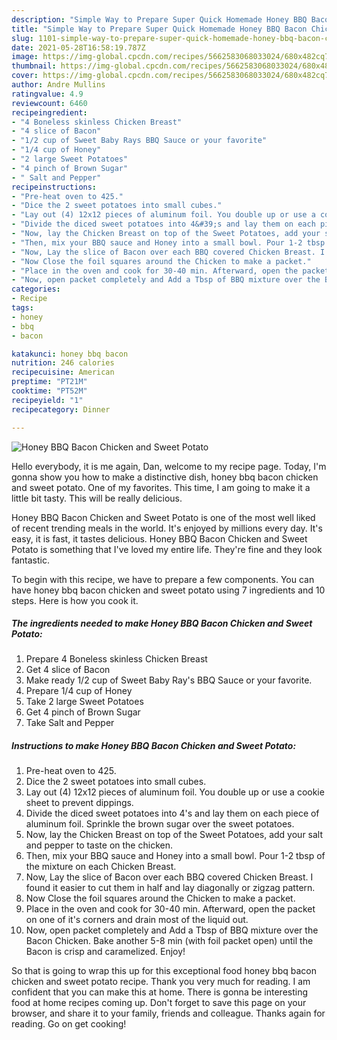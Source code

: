 ```yaml
---
description: "Simple Way to Prepare Super Quick Homemade Honey BBQ Bacon Chicken and Sweet Potato"
title: "Simple Way to Prepare Super Quick Homemade Honey BBQ Bacon Chicken and Sweet Potato"
slug: 1101-simple-way-to-prepare-super-quick-homemade-honey-bbq-bacon-chicken-and-sweet-potato
date: 2021-05-28T16:58:19.787Z
image: https://img-global.cpcdn.com/recipes/5662583068033024/680x482cq70/honey-bbq-bacon-chicken-and-sweet-potato-recipe-main-photo.jpg
thumbnail: https://img-global.cpcdn.com/recipes/5662583068033024/680x482cq70/honey-bbq-bacon-chicken-and-sweet-potato-recipe-main-photo.jpg
cover: https://img-global.cpcdn.com/recipes/5662583068033024/680x482cq70/honey-bbq-bacon-chicken-and-sweet-potato-recipe-main-photo.jpg
author: Andre Mullins
ratingvalue: 4.9
reviewcount: 6460
recipeingredient:
- "4 Boneless skinless Chicken Breast"
- "4 slice of Bacon"
- "1/2 cup of Sweet Baby Rays BBQ Sauce or your favorite"
- "1/4 cup of Honey"
- "2 large Sweet Potatoes"
- "4 pinch of Brown Sugar"
- " Salt and Pepper"
recipeinstructions:
- "Pre-heat oven to 425."
- "Dice the 2 sweet potatoes into small cubes."
- "Lay out (4) 12x12 pieces of aluminum foil. You double up or use a cookie sheet to prevent dippings."
- "Divide the diced sweet potatoes into 4&#39;s and lay them on each piece of aluminum foil. Sprinkle the brown sugar over the sweet potatoes."
- "Now, lay the Chicken Breast on top of the Sweet Potatoes, add your salt and pepper to taste on the chicken."
- "Then, mix your BBQ sauce and Honey into a small bowl. Pour 1-2 tbsp of the mixture on each Chicken Breast."
- "Now, Lay the slice of Bacon over each BBQ covered Chicken Breast. I found it easier to cut them in half and lay diagonally or zigzag pattern."
- "Now Close the foil squares around the Chicken to make a packet."
- "Place in the oven and cook for 30-40 min. Afterward, open the packet on one of it&#39;s corners and drain most of the liquid out."
- "Now, open packet completely and Add a Tbsp of BBQ mixture over the Bacon Chicken. Bake another 5-8 min (with foil packet open) until the  Bacon is crisp and caramelized. Enjoy!"
categories:
- Recipe
tags:
- honey
- bbq
- bacon

katakunci: honey bbq bacon 
nutrition: 246 calories
recipecuisine: American
preptime: "PT21M"
cooktime: "PT52M"
recipeyield: "1"
recipecategory: Dinner

---
```



![Honey BBQ Bacon Chicken and Sweet Potato](https://img-global.cpcdn.com/recipes/5662583068033024/680x482cq70/honey-bbq-bacon-chicken-and-sweet-potato-recipe-main-photo.jpg)

Hello everybody, it is me again, Dan, welcome to my recipe page. Today, I'm gonna show you how to make a distinctive dish, honey bbq bacon chicken and sweet potato. One of my favorites. This time, I am going to make it a little bit tasty. This will be really delicious.

Honey BBQ Bacon Chicken and Sweet Potato is one of the most well liked of recent trending meals in the world. It's enjoyed by millions every day. It's easy, it is fast, it tastes delicious. Honey BBQ Bacon Chicken and Sweet Potato is something that I've loved my entire life. They're fine and they look fantastic.




To begin with this recipe, we have to prepare a few components. You can have honey bbq bacon chicken and sweet potato using 7 ingredients and 10 steps. Here is how you cook it.

<!--inarticleads1-->

##### The ingredients needed to make Honey BBQ Bacon Chicken and Sweet Potato:

1. Prepare 4 Boneless skinless Chicken Breast
1. Get 4 slice of Bacon
1. Make ready 1/2 cup of Sweet Baby Ray&#39;s BBQ Sauce or your favorite.
1. Prepare 1/4 cup of Honey
1. Take 2 large Sweet Potatoes
1. Get 4 pinch of Brown Sugar
1. Take  Salt and Pepper




<!--inarticleads2-->

##### Instructions to make Honey BBQ Bacon Chicken and Sweet Potato:

1. Pre-heat oven to 425.
1. Dice the 2 sweet potatoes into small cubes.
1. Lay out (4) 12x12 pieces of aluminum foil. You double up or use a cookie sheet to prevent dippings.
1. Divide the diced sweet potatoes into 4&#39;s and lay them on each piece of aluminum foil. Sprinkle the brown sugar over the sweet potatoes.
1. Now, lay the Chicken Breast on top of the Sweet Potatoes, add your salt and pepper to taste on the chicken.
1. Then, mix your BBQ sauce and Honey into a small bowl. Pour 1-2 tbsp of the mixture on each Chicken Breast.
1. Now, Lay the slice of Bacon over each BBQ covered Chicken Breast. I found it easier to cut them in half and lay diagonally or zigzag pattern.
1. Now Close the foil squares around the Chicken to make a packet.
1. Place in the oven and cook for 30-40 min. Afterward, open the packet on one of it&#39;s corners and drain most of the liquid out.
1. Now, open packet completely and Add a Tbsp of BBQ mixture over the Bacon Chicken. Bake another 5-8 min (with foil packet open) until the  Bacon is crisp and caramelized. Enjoy!




So that is going to wrap this up for this exceptional food honey bbq bacon chicken and sweet potato recipe. Thank you very much for reading. I am confident that you can make this at home. There is gonna be interesting food at home recipes coming up. Don't forget to save this page on your browser, and share it to your family, friends and colleague. Thanks again for reading. Go on get cooking!
